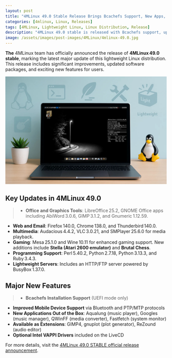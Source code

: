 ```yaml
---
layout: post
title: "4MLinux 49.0 Stable Release Brings Bcachefs Support, New Apps, and Enhanced Mobile Connectivity"
categories: [4mlinux, Linux, Releases]
tags: [4MLinux, Lightweight Linux, Linux Distribution, Release]
description: "4MLinux 49.0 stable is released with Bcachefs support, updated apps, improved mobile connectivity, and new games. Learn more about its features."
image: /assets/images/post-images/4MLinux/4mlinux-49.0.jpg
---
```


**The** 4MLinux team has officially announced the release of **4MLinux 49.0 stable**, marking the latest major update of this lightweight Linux distribution. This release includes significant improvements, updated software packages, and exciting new features for users.

![4MLinux 49.0 STABLE featured image](/assets/images/post-images/4MLinux/4mlinux-49.0.jpg)

## Key Updates in 4MLinux 49.0

> - **Office and Graphics Tools**: LibreOffice 25.2, GNOME Office apps including AbiWord 3.0.6, GIMP 3.1.2, and Gnumeric 1.12.59.  
- **Web and Email**: Firefox 140.0, Chrome 138.0, and Thunderbird 140.0.  
- **Multimedia**: Audacious 4.4.2, VLC 3.0.21, and SMPlayer 25.6.0 for media playback.  
- **Gaming**: Mesa 25.1.0 and Wine 10.11 for enhanced gaming support. New additions include **Stella (Atari 2600 emulator)** and **Brutal Chess**.  
- **Programming Support**: Perl 5.40.2, Python 2.7.18, Python 3.13.3, and Ruby 3.4.3.  
- **Lightweight Servers**: Includes an HTTP/FTP server powered by BusyBox 1.37.0.

## Major New Features

> - **Bcachefs Installation Support** (UEFI mode only)  
- **Improved Mobile Device Support** via Bluetooth and PTP/MTP protocols  
- **New Applications Out of the Box**: Aqualung (music player), Googles (music manager), QWinFF (media converter), Fastfetch (system monitor)  
- **Available as Extensions**: GIMP4, gnuplot (plot generator), ReZound (audio editor)  
- **Optional Intel VAPPI Drivers** included on the LiveCD

For more details, visit the [4MLinux 49.0 STABLE official release announcement](https://4mlinux-releases.blogspot.com/2025/07/4mlinux-490-stable-released.html).

